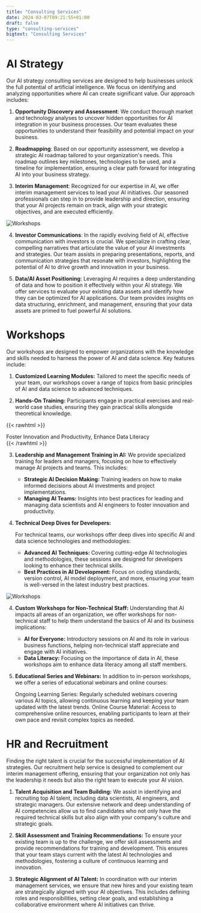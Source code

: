 ```yaml
---
title: "Consulting Services"
date: 2024-03-07T09:21:55+01:00
draft: false
type: "consulting-services"
bigtext: "Consulting Services"
---
```


# AI Strategy 
Our AI strategy consulting services are designed to help businesses unlock the full potential of artificial intelligence. We focus on identifying and analyzing opportunities where AI can create significant value. <!--more--> Our approach includes:

1. **Opportunity Discovery and Assessment**: We conduct thorough market and technology analyses to uncover hidden opportunities for AI integration in your business processes. Our team evaluates these opportunities to understand their feasibility and potential impact on your business.

2. **Roadmapping**: Based on our opportunity assessment, we develop a strategic AI roadmap tailored to your organization's needs. This roadmap outlines key milestones, technologies to be used, and a timeline for implementation, ensuring a clear path forward for integrating AI into your business strategy.

3. **Interim Management**: Recognized for our expertise in AI, we offer interim management services to lead your AI initiatives. Our seasoned professionals can step in to provide leadership and direction, ensuring that your AI projects remain on track, align with your strategic objectives, and are executed efficiently.

![Workshops](../../../img/workshops.jpg)

4. **Investor Communications**: In the rapidly evolving field of AI, effective communication with investors is crucial. We specialize in crafting clear, compelling narratives that articulate the value of your AI investments and strategies. Our team assists in preparing presentations, reports, and communication strategies that resonate with investors, highlighting the potential of AI to drive growth and innovation in your business.

5. **Data/AI Asset Positioning**: Leveraging AI requires a deep understanding of data and how to position it effectively within your AI strategy. We offer services to evaluate your existing data assets and identify how they can be optimized for AI applications. Our team provides insights on data structuring, enrichment, and management, ensuring that your data assets are primed to fuel powerful AI solutions.

# Workshops

Our workshops are designed to empower organizations with the knowledge and skills needed to harness the power of AI and data science. Key features include:

1. **Customized Learning Modules:** Tailored to meet the specific needs of your team, our workshops cover a range of topics from basic principles of AI and data science to advanced techniques.

2. **Hands-On Training:** Participants engage in practical exercises and real-world case studies, ensuring they gain practical skills alongside theoretical knowledge.

{{< rawhtml >}}
<div class="pull-quote">Foster Innovation and Productivity, Enhance Data Literacy</div>
{{< /rawhtml >}}

3. **Leadership and Management Training in AI:**
    We provide specialized training for leaders and managers, focusing on how to effectively manage AI projects and teams. This includes:

    + **Strategic AI Decision Making:** Training leaders on how to make informed decisions about AI investments and project implementations.
    + **Managing AI Teams:** Insights into best practices for leading and managing data scientists and AI engineers to foster innovation and productivity.

4. **Technical Deep Dives for Developers:**

    For technical teams, our workshops offer deep dives into specific AI and data science technologies and methodologies:

    + **Advanced AI Techniques:** Covering cutting-edge AI technologies and methodologies, these sessions are designed for developers looking to enhance their technical skills.
    + **Best Practices in AI Development:** Focus on coding standards, version control, AI model deployment, and more, ensuring your team is well-versed in the latest industry best practices.

![Workshops](../../../img/workshops2.jpg)

4. **Custom Workshops for Non-Technical Staff:**
    Understanding that AI impacts all areas of an organization, we offer workshops for non-technical staff to help them understand the basics of AI and its business implications:

    + **AI for Everyone:** Introductory sessions on AI and its role in various business functions, helping non-technical staff appreciate and engage with AI initiatives.
    + **Data Literacy:** Focusing on the importance of data in AI, these workshops aim to enhance data literacy among all staff members.

5. **Educational Series and Webinars:**
    In addition to in-person workshops, we offer a series of educational webinars and online courses:

    Ongoing Learning Series: Regularly scheduled webinars covering various AI topics, allowing continuous learning and keeping your team updated with the latest trends.
    Online Course Material: Access to comprehensive online resources, enabling participants to learn at their own pace and revisit complex topics as needed.


# HR and Recruitment
Finding the right talent is crucial for the successful implementation of AI strategies. Our recruitment help service is designed to complement our interim management offering, ensuring that your organization not only has the leadership it needs but also the right team to execute your AI vision.

1. **Talent Acquisition and Team Building:** We assist in identifying and recruiting top AI talent, including data scientists, AI engineers, and strategic managers. Our extensive network and deep understanding of AI competencies allow us to find candidates who not only have the required technical skills but also align with your company's culture and strategic goals.

2. **Skill Assessment and Training Recommendations:**
To ensure your existing team is up to the challenge, we offer skill assessments and provide recommendations for training and development. This ensures that your team stays current with the latest AI technologies and methodologies, fostering a culture of continuous learning and innovation.

3. **Strategic Alignment of AI Talent:**
In coordination with our interim management services, we ensure that new hires and your existing team are strategically aligned with your AI objectives. This includes defining roles and responsibilities, setting clear goals, and establishing a collaborative environment where AI initiatives can thrive.

